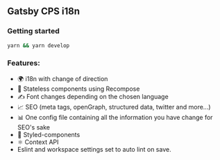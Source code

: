 ## Gatsby CPS i18n

### Getting started

```bash
yarn && yarn develop
```

### Features:

- 🌍 i18n with change of direction
- 🚀 Stateless components using Recompose
- ✍️ Font changes depending on the chosen language
- 📈 SEO (meta tags, openGraph, structured data, twitter and more...)
- 📊 One config file containing all the information you have change for SEO's sake
- 💅 Styled-components
- ⚛️ Context API
- Eslint and workspace settings set to auto lint on save.
